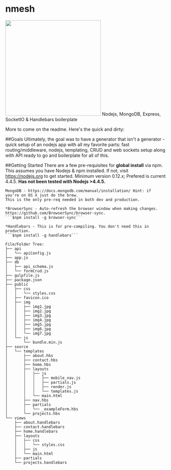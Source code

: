 # nmesh 

<img src="https://raw.githubusercontent.com/methodbox/nmesh/master/nmesh-small.png" width="300">
Nodejs, MongoDB, Express, SocketIO &amp; Handlebars boilerplate

More to come on the readme. Here's the quick and dirty:

##Goals
Ultimately, the goal was to have a generator that isn't a generator - quick setup of an nodejs app with all my favorite parts: fast routing/middleware, nodejs, templating, CRUD and web sockets setup along with API ready to go and boilerplate for all of this.

##Getting Started
There are a few pre-requisites for **global install** via npm. This assumes you have Nodejs & npm installed. If not, visit https://nodejs.org to get started. Minimum version 0.12.x; Prefered is current 4.4.5. **Has not been tested with Nodejs >4.4.5.**

	MongoDB - https://docs.mongodb.com/manual/installation/ Hint: if you're on OS X just do the brew. 
	This is the only pre-req needed in both dev and production.
	
	*BrowserSync - Auto-refresh the browser window when making changes. https://github.com/BrowserSync/browser-sync. 
	```$npm install -g browser-sync```
	
	*Handlebars - This is for pre-compiling. You don't need this in production.
	```$npm install -g handlebars```


```
File/Folder Tree:
├── api
│   └── apiConfig.js
├── app.js
├── db
│   ├── api_schema.js
│   └── formCrud.js
├── gulpfile.js
├── package.json
├── public
│   ├── css
│   │   └── styles.css
│   ├── favicon.ico
│   ├── img
│   │   ├── img1.jpg
│   │   ├── img2.jpg
│   │   ├── img3.jpg
│   │   ├── img4.jpg
│   │   ├── img5.jpg
│   │   ├── img6.jpg
│   │   └── img7.jpg
│   └── js
│       └── bundle.min.js
├── source
│   └── templates
│       ├── about.hbs
│       ├── contact.hbs
│       ├── home.hbs
│       ├── layouts
│       │   ├── js
│       │   │   ├── mobile_nav.js
│       │   │   ├── partials.js
│       │   │   ├── render.js
│       │   │   └── templates.js
│       │   └── main.html
│       ├── nav.hbs
│       ├── partials
│       │   └── _exampleForm.hbs
│       └── projects.hbs
└── views
    ├── about.handlebars
    ├── contact.handlebars
    ├── home.handlebars
    ├── layouts
    │   ├── css
    │   │   └── styles.css
    │   ├── js
    │   └── main.html
    ├── partials
    └── projects.handlebars
  ```
